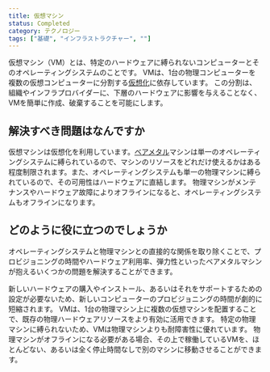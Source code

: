 ```yaml
---
title: 仮想マシン
status: Completed
category: テクノロジー
tags: ["基礎", "インフラストラクチャー", ""]
---
```


仮想マシン（VM）とは、特定のハードウェアに縛られないコンピューターとそのオペレーティングシステムのことです。
VMは、1台の物理コンピューターを複数の仮想コンピューターに分割する[仮想化](/ja/virtualization/)に依存しています。
この分割は、組織やインフラプロバイダーに、下層のハードウェアに影響を与えることなく、VMを簡単に作成、破棄することを可能にします。

## 解決すべき問題はなんですか

仮想マシンは仮想化を利用しています。[ベアメタル](/ja/bare-metal-machine/)マシンは単一のオペレーティングシステムに縛られているので、マシンのリソースをどれだけ使えるかはある程度制限されます。また、オペレーティングシステムも単一の物理マシンに縛られているので、その可用性はハードウェアに直結します。
物理マシンがメンテナンスやハードウェア故障によりオフラインになると、オペレーティングシステムもオフラインになります。

## どのように役に立つのでしょうか

オペレーティングシステムと物理マシンとの直接的な関係を取り除くことで、プロビジョニングの時間やハードウェア利用率、弾力性といったベアメタルマシンが抱えるいくつかの問題を解決することができます。

新しいハードウェアの購入やインストール、あるいはそれをサポートするための設定が必要ないため、新しいコンピューターのプロビジョニングの時間が劇的に短縮されます。
VMは、1台の物理マシン上に複数の仮想マシンを配置することで、既存の物理ハードウェアリソースをより有効に活用できます。
特定の物理マシンに縛られないため、VMは物理マシンよりも耐障害性に優れています。
物理マシンがオフラインになる必要がある場合、その上で稼働しているVMを、ほとんどない、あるいは全く停止時間なしで別のマシンに移動させることができます。
